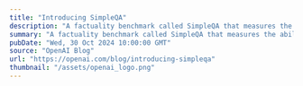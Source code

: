```yaml
---
title: "Introducing SimpleQA"
description: "A factuality benchmark called SimpleQA that measures the ability for language models to answer short, fact-seeking questions."
summary: "A factuality benchmark called SimpleQA that measures the ability for language models to answer short, fact-seeking questions."
pubDate: "Wed, 30 Oct 2024 10:00:00 GMT"
source: "OpenAI Blog"
url: "https://openai.com/blog/introducing-simpleqa"
thumbnail: "/assets/openai_logo.png"
---
```


